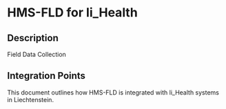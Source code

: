 # HMS-FLD for li_Health

## Description

Field Data Collection

## Integration Points

This document outlines how HMS-FLD is integrated with li_Health systems in Liechtenstein.
